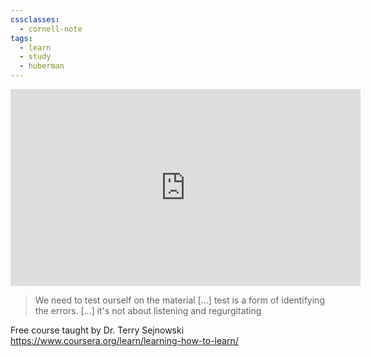 ```yaml
---
cssclasses:
  - cornell-note
tags:
  - learn
  - study
  - huberman
---
```


<iframe width="560" height="315" src="https://www.youtube.com/embed/etbfLTHD_VU?si=I2tYFe5t2rXua5-K" title="YouTube video player" frameborder="0" allow="accelerometer; autoplay; clipboard-write; encrypted-media; gyroscope; picture-in-picture; web-share" referrerpolicy="strict-origin-when-cross-origin" allowfullscreen></iframe>

> We need to test ourself on the material [...] test is a form of identifying the errors. [...] it's not about listening and regurgitating

Free course taught by Dr. Terry Sejnowski https://www.coursera.org/learn/learning-how-to-learn/